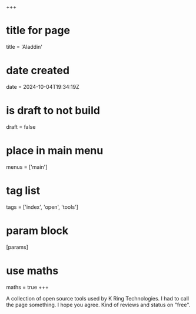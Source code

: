 +++
# title for page
title = 'Aladdin'
# date created
date = 2024-10-04T19:34:19Z
# is draft to not build
draft = false
# place in main menu
menus = ['main']
# tag list
tags = ['index', 'open', 'tools']
# param block
[params]
# use maths
maths = true
+++

A collection of open source tools used by K Ring Technologies. I had to call
the page something. I hope you agree. Kind of reviews and status on "free".
